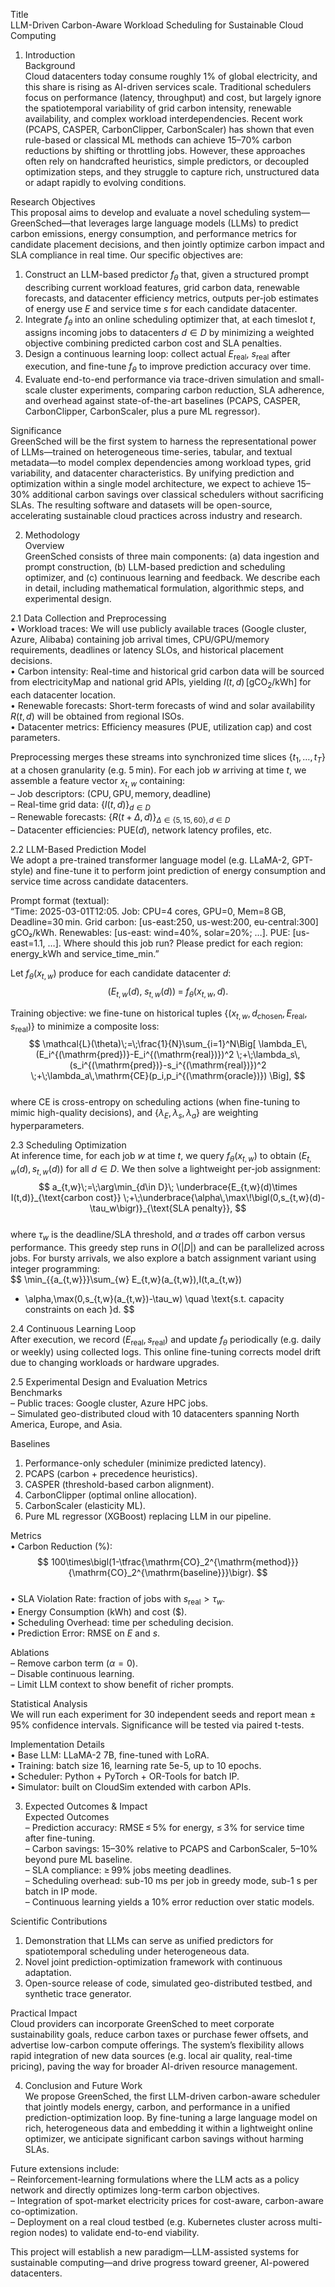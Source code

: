 Title  
LLM-Driven Carbon-Aware Workload Scheduling for Sustainable Cloud Computing  

1. Introduction  
Background  
Cloud datacenters today consume roughly 1% of global electricity, and this share is rising as AI-driven services scale. Traditional schedulers focus on performance (latency, throughput) and cost, but largely ignore the spatiotemporal variability of grid carbon intensity, renewable availability, and complex workload interdependencies. Recent work (PCAPS, CASPER, CarbonClipper, CarbonScaler) has shown that even rule-based or classical ML methods can achieve 15–70% carbon reductions by shifting or throttling jobs. However, these approaches often rely on handcrafted heuristics, simple predictors, or decoupled optimization steps, and they struggle to capture rich, unstructured data or adapt rapidly to evolving conditions.  

Research Objectives  
This proposal aims to develop and evaluate a novel scheduling system—GreenSched—that leverages large language models (LLMs) to predict carbon emissions, energy consumption, and performance metrics for candidate placement decisions, and then jointly optimize carbon impact and SLA compliance in real time. Our specific objectives are:  
1. Construct an LLM-based predictor $f_\theta$ that, given a structured prompt describing current workload features, grid carbon data, renewable forecasts, and datacenter efficiency metrics, outputs per-job estimates of energy use $E$ and service time $s$ for each candidate datacenter.  
2. Integrate $f_\theta$ into an online scheduling optimizer that, at each timeslot $t$, assigns incoming jobs to datacenters $d\in D$ by minimizing a weighted objective combining predicted carbon cost and SLA penalties.  
3. Design a continuous learning loop: collect actual $E_{\mathrm{real}}$, $s_{\mathrm{real}}$ after execution, and fine-tune $f_\theta$ to improve prediction accuracy over time.  
4. Evaluate end-to-end performance via trace-driven simulation and small-scale cluster experiments, comparing carbon reduction, SLA adherence, and overhead against state-of-the-art baselines (PCAPS, CASPER, CarbonClipper, CarbonScaler, plus a pure ML regressor).  

Significance  
GreenSched will be the first system to harness the representational power of LLMs—trained on heterogeneous time-series, tabular, and textual metadata—to model complex dependencies among workload types, grid variability, and datacenter characteristics. By unifying prediction and optimization within a single model architecture, we expect to achieve 15–30% additional carbon savings over classical schedulers without sacrificing SLAs. The resulting software and datasets will be open-source, accelerating sustainable cloud practices across industry and research.  

2. Methodology  
Overview  
GreenSched consists of three main components: (a) data ingestion and prompt construction, (b) LLM-based prediction and scheduling optimizer, and (c) continuous learning and feedback. We describe each in detail, including mathematical formulation, algorithmic steps, and experimental design.  

2.1 Data Collection and Preprocessing  
• Workload traces: We will use publicly available traces (Google cluster, Azure, Alibaba) containing job arrival times, CPU/GPU/memory requirements, deadlines or latency SLOs, and historical placement decisions.  
• Carbon intensity: Real-time and historical grid carbon data will be sourced from electricityMap and national grid APIs, yielding $I(t,d)\,[\mathrm{gCO_2/kWh}]$ for each datacenter location.  
• Renewable forecasts: Short-term forecasts of wind and solar availability $R(t,d)$ will be obtained from regional ISOs.  
• Datacenter metrics: Efficiency measures (PUE, utilization cap) and cost parameters.  

Preprocessing merges these streams into synchronized time slices $\{t_1,\dots,t_T\}$ at a chosen granularity (e.g. 5 min). For each job $w$ arriving at time $t$, we assemble a feature vector $x_{t,w}$ containing:  
– Job descriptors: $(\mathrm{CPU},\mathrm{GPU},\mathrm{memory},\mathrm{deadline})$  
– Real-time grid data: $\{I(t,d)\}_{d\in D}$  
– Renewable forecasts: $\{R(t+\Delta,d)\}_{\Delta\in\{5,15,60\},\,d\in D}$  
– Datacenter efficiencies: $\mathrm{PUE}(d)$, network latency profiles, etc.  

2.2 LLM-Based Prediction Model  
We adopt a pre-trained transformer language model (e.g. LLaMA-2, GPT-style) and fine-tune it to perform joint prediction of energy consumption and service time across candidate datacenters.  

Prompt format (textual):  
“Time: 2025-03-01T12:05. Job: CPU=4 cores, GPU=0, Mem=8 GB, Deadline=30 min. Grid carbon: [us-east:250, us-west:200, eu-central:300] gCO₂/kWh. Renewables: [us-east: wind=40%, solar=20%; …]. PUE: [us-east=1.1, …]. Where should this job run? Please predict for each region: energy_kWh and service_time_min.”  

Let $f_\theta(x_{t,w})$ produce for each candidate datacenter $d$:  
$$
(E_{t,w}(d),\;s_{t,w}(d)) \;=\; f_\theta(x_{t,w}, d).
$$  

Training objective: we fine-tune on historical tuples $\{(x_{t,w}, d_{\mathrm{chosen}}, E_{\mathrm{real}}, s_{\mathrm{real}})\}$ to minimize a composite loss:  
$$
\mathcal{L}(\theta)\;=\;\frac{1}{N}\sum_{i=1}^N\Big[
\lambda_E\,(E_i^{(\mathrm{pred})}-E_i^{(\mathrm{real})})^2
\;+\;\lambda_s\,(s_i^{(\mathrm{pred})}-s_i^{(\mathrm{real})})^2
\;+\;\lambda_a\,\mathrm{CE}(p_i,p_i^{(\mathrm{oracle})})
\Big],
$$  
where CE is cross-entropy on scheduling actions (when fine-tuning to mimic high-quality decisions), and $\{\lambda_E,\lambda_s,\lambda_a\}$ are weighting hyperparameters.  

2.3 Scheduling Optimization  
At inference time, for each job $w$ at time $t$, we query $f_\theta(x_{t,w})$ to obtain $(E_{t,w}(d),s_{t,w}(d))$ for all $d\in D$. We then solve a lightweight per-job assignment:  
$$
a_{t,w}\;=\;\arg\min_{d\in D}\; 
\underbrace{E_{t,w}(d)\times I(t,d)}_{\text{carbon cost}}
\;+\;\underbrace{\alpha\,\max\!\bigl(0,s_{t,w}(d)-\tau_w\bigr)}_{\text{SLA penalty}},
$$  
where $\tau_w$ is the deadline/SLA threshold, and $\alpha$ trades off carbon versus performance. This greedy step runs in $O(|D|)$ and can be parallelized across jobs. For bursty arrivals, we also explore a batch assignment variant using integer programming:  
$$
\min_{\{a_{t,w}\}}\sum_{w} E_{t,w}(a_{t,w})\,I(t,a_{t,w})
+ \alpha\,\max(0,s_{t,w}(a_{t,w})-\tau_w)
\quad
\text{s.t. capacity constraints on each }d.
$$  

2.4 Continuous Learning Loop  
After execution, we record $(E_{\mathrm{real}},s_{\mathrm{real}})$ and update $f_\theta$ periodically (e.g. daily or weekly) using collected logs. This online fine-tuning corrects model drift due to changing workloads or hardware upgrades.  

2.5 Experimental Design and Evaluation Metrics  
Benchmarks  
– Public traces: Google cluster, Azure HPC jobs.  
– Simulated geo-distributed cloud with 10 datacenters spanning North America, Europe, and Asia.  

Baselines  
1. Performance-only scheduler (minimize predicted latency).  
2. PCAPS (carbon + precedence heuristics).  
3. CASPER (threshold-based carbon alignment).  
4. CarbonClipper (optimal online allocation).  
5. CarbonScaler (elasticity ML).  
6. Pure ML regressor (XGBoost) replacing LLM in our pipeline.  

Metrics  
• Carbon Reduction (%):  
$$
100\times\bigl(1-\tfrac{\mathrm{CO}_2^{\mathrm{method}}}{\mathrm{CO}_2^{\mathrm{baseline}}}\bigr).
$$  
• SLA Violation Rate: fraction of jobs with $s_{\mathrm{real}}>\tau_w$.  
• Energy Consumption (kWh) and cost (\$).  
• Scheduling Overhead: time per scheduling decision.  
• Prediction Error: RMSE on $E$ and $s$.  

Ablations  
– Remove carbon term ($\alpha=0$).  
– Disable continuous learning.  
– Limit LLM context to show benefit of richer prompts.  

Statistical Analysis  
We will run each experiment for 30 independent seeds and report mean ± 95% confidence intervals. Significance will be tested via paired t-tests.  

Implementation Details  
• Base LLM: LLaMA-2 7B, fine-tuned with LoRA.  
• Training: batch size 16, learning rate 5e-5, up to 10 epochs.  
• Scheduler: Python + PyTorch + OR-Tools for batch IP.  
• Simulator: built on CloudSim extended with carbon APIs.  

3. Expected Outcomes & Impact  
Expected Outcomes  
– Prediction accuracy: RMSE ≤ 5% for energy, ≤ 3% for service time after fine-tuning.  
– Carbon savings: 15–30% relative to PCAPS and CarbonScaler, 5–10% beyond pure ML baseline.  
– SLA compliance: ≥ 99% jobs meeting deadlines.  
– Scheduling overhead: sub-10 ms per job in greedy mode, sub-1 s per batch in IP mode.  
– Continuous learning yields a 10% error reduction over static models.  

Scientific Contributions  
1. Demonstration that LLMs can serve as unified predictors for spatiotemporal scheduling under heterogeneous data.  
2. Novel joint prediction-optimization framework with continuous adaptation.  
3. Open-source release of code, simulated geo-distributed testbed, and synthetic trace generator.  

Practical Impact  
Cloud providers can incorporate GreenSched to meet corporate sustainability goals, reduce carbon taxes or purchase fewer offsets, and advertise low-carbon compute offerings. The system’s flexibility allows rapid integration of new data sources (e.g. local air quality, real-time pricing), paving the way for broader AI-driven resource management.  

4. Conclusion and Future Work  
We propose GreenSched, the first LLM-driven carbon-aware scheduler that jointly models energy, carbon, and performance in a unified prediction-optimization loop. By fine-tuning a large language model on rich, heterogeneous data and embedding it within a lightweight online optimizer, we anticipate significant carbon savings without harming SLAs.  

Future extensions include:  
– Reinforcement-learning formulations where the LLM acts as a policy network and directly optimizes long-term carbon objectives.  
– Integration of spot-market electricity prices for cost-aware, carbon-aware co-optimization.  
– Deployment on a real cloud testbed (e.g. Kubernetes cluster across multi-region nodes) to validate end-to-end viability.  

This project will establish a new paradigm—LLM-assisted systems for sustainable computing—and drive progress toward greener, AI-powered datacenters.